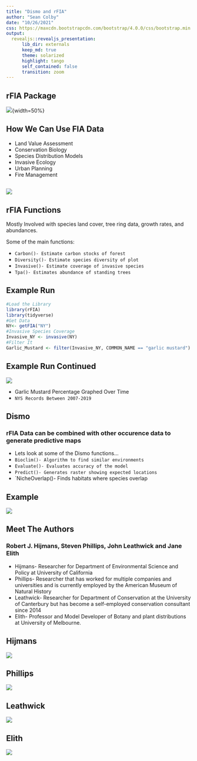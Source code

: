 ```yaml
---
title: "Dismo and rFIA"
author: "Sean Colby"
date: "10/26/2021"
css: https://maxcdn.bootstrapcdn.com/bootstrap/4.0.0/css/bootstrap.min.css
output: 
  revealjs::revealjs_presentation:
      lib_dir: externals
      keep_md: true
      theme: solarized
      highlight: tango
      self_contained: false
      transition: zoom
---
```





## rFIA Package 
![](https://besjournals.onlinelibrary.wiley.com/cms/asset/2b0ad9ee-06e0-44e7-86c9-be062d06e8d3/jpe13504-fig-0001-m.png){width=50%}

## How We Can Use FIA Data
* Land Value Assessment
* Conservation Biology
* Species Distribution Models
* Invasive Ecology
* Urban Planning
* Fire Management

## ![](https://forestthreats.org/products/news/in-the-news/fia-data-inform-insect-invasion-research/images-1/OSB_risk_map.jpg)

## rFIA Functions

Mostly Involved with species land cover, tree ring data, growth rates, and abundances. 

Some of the main functions:

* `Carbon()- Estimate carbon stocks of forest`
* `Diversity()- Estimate species diversity of plot`
* `Invasive()- Estimate coverage of invasive species`
* `Tpa()- Estimates abundance of standing trees`

## Example Run

```r
#Load the Library
library(rFIA)
library(tidyverse)
#Get Data
NY<- getFIA("NY")
#Invasive Species Coverage
Invasive_NY <- invasive(NY)
#Filter It
Garlic_Mustard <- filter(Invasive_NY, COMMON_NAME == "garlic mustard")
```
## Example Run Continued
![](Rplot.jpeg)

* Garlic Mustard Percentage Graphed Over Time
* `NYS Records Between 2007-2019`

## Dismo
### rFIA Data can be combined with other occurence data to generate predictive maps

* Lets look at some of the Dismo functions...
* `Bioclim()- Algorithm to find similar environments`
* `Evaluate()- Evaluates accuracy of the model`
* `Predict()- Generates raster showing expected locations`
* `NicheOverlap()- Finds habitats where species overlap

## Example
![](Species_Distribution.jpeg)

## Meet The Authors
### Robert J. Hijmans, Steven Phillips, John Leathwick and Jane Elith
* Hijmans- Researcher for Department of Environmental Science and Policy at University of California
* Phillips- Researcher that has worked for multiple companies and universities and is currently employed by the American Museum of Natural History
* Leathwick- Researcher for Department of Conservation at the University of Canterbury but has become a self-employed conservation consultant since 2014
* Elith- Professor and Model Developer of Botany and plant distributions at University of Melbourne. 

## Hijmans
![](Hijmans.png)

## Phillips
![](Phillips.png)

## Leathwick
![](Leathwick.png)

## Elith
![](Elith.jpg)

